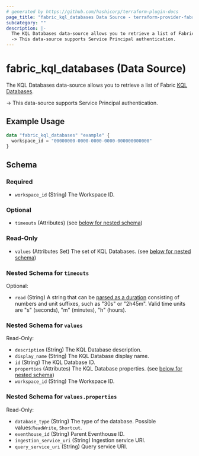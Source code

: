 ```yaml
---
# generated by https://github.com/hashicorp/terraform-plugin-docs
page_title: "fabric_kql_databases Data Source - terraform-provider-fabric"
subcategory: ""
description: |-
  The KQL Databases data-source allows you to retrieve a list of Fabric KQL Databases https://learn.microsoft.com/fabric/real-time-intelligence/create-database.
  -> This data-source supports Service Principal authentication.
---
```


# fabric_kql_databases (Data Source)

The KQL Databases data-source allows you to retrieve a list of Fabric [KQL Databases](https://learn.microsoft.com/fabric/real-time-intelligence/create-database).

-> This data-source supports Service Principal authentication.

## Example Usage

```terraform
data "fabric_kql_databases" "example" {
  workspace_id = "00000000-0000-0000-0000-000000000000"
}
```

<!-- schema generated by tfplugindocs -->
## Schema

### Required

- `workspace_id` (String) The Workspace ID.

### Optional

- `timeouts` (Attributes) (see [below for nested schema](#nestedatt--timeouts))

### Read-Only

- `values` (Attributes Set) The set of KQL Databases. (see [below for nested schema](#nestedatt--values))

<a id="nestedatt--timeouts"></a>

### Nested Schema for `timeouts`

Optional:

- `read` (String) A string that can be [parsed as a duration](https://pkg.go.dev/time#ParseDuration) consisting of numbers and unit suffixes, such as "30s" or "2h45m". Valid time units are "s" (seconds), "m" (minutes), "h" (hours).

<a id="nestedatt--values"></a>

### Nested Schema for `values`

Read-Only:

- `description` (String) The KQL Database description.
- `display_name` (String) The KQL Database display name.
- `id` (String) The KQL Database ID.
- `properties` (Attributes) The KQL Database properties. (see [below for nested schema](#nestedatt--values--properties))
- `workspace_id` (String) The Workspace ID.

<a id="nestedatt--values--properties"></a>

### Nested Schema for `values.properties`

Read-Only:

- `database_type` (String) The type of the database. Possible values:`ReadWrite`, `Shortcut`.
- `eventhouse_id` (String) Parent Eventhouse ID.
- `ingestion_service_uri` (String) Ingestion service URI.
- `query_service_uri` (String) Query service URI.
